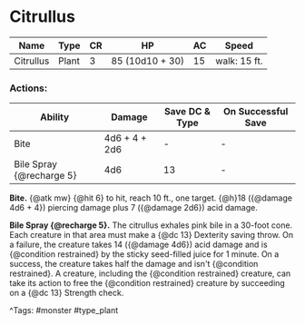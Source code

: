 # Citrullus

| Name | Type | CR | HP | AC | Speed |
|------|------|----|----|----|-------|
| Citrullus | Plant | 3 | 85 (10d10 + 30) | 15 | walk: 15 ft. |

### Actions:

| Ability | Damage | Save DC & Type | On Successful Save |
|---------|--------|----------------|--------------------|
| Bite | 4d6 + 4 + 2d6 | - | - |
| Bile Spray {@recharge 5} | 4d6 | 13 | - |


**Bite.** {@atk mw} {@hit 6} to hit, reach 10 ft., one target. {@h}18 ({@damage 4d6 + 4}) piercing damage plus 7 ({@damage 2d6}) acid damage.

**Bile Spray {@recharge 5}.** The citrullus exhales pink bile in a 30-foot cone. Each creature in that area must make a {@dc 13} Dexterity saving throw. On a failure, the creature takes 14 ({@damage 4d6}) acid damage and is {@condition restrained} by the sticky seed-filled juice for 1 minute. On a success, the creature takes half the damage and isn't {@condition restrained}. A creature, including the {@condition restrained} creature, can take its action to free the {@condition restrained} creature by succeeding on a {@dc 13} Strength check.

^Tags: #monster #type_plant